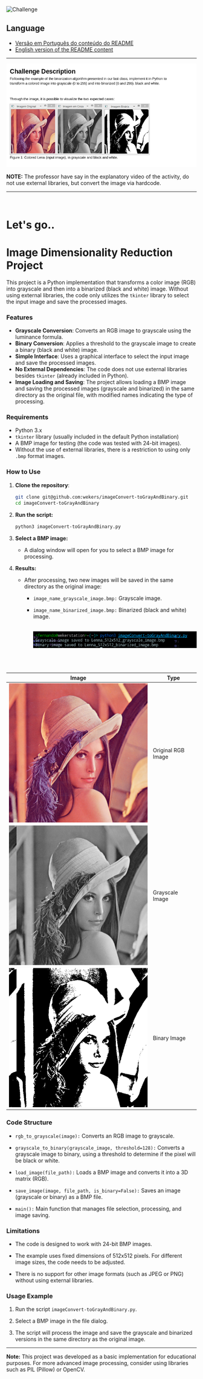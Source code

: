 <p align="left">
  <img src="https://img.shields.io/static/v1?label=Type&message=Challenge&color=8257E5&labelColor=000000" alt="Challenge" />
</p>

## Language
- [Versão em Português do conteúdo do README](README.md) <br/>
- [English version of the README content](README.us.md)
---

![Challenge](https://raw.githubusercontent.com/wekers/imageConvert-toGrayAndBinary/refs/heads/main/img/Challenge_Reduce_Img.png)

**NOTE:** The professor have say in the explanatory video of the activity, do not use external libraries, but convert the image via hardcode.
- - -
<br/>

# Let's go..
# Image Dimensionality Reduction Project

This project is a Python implementation that transforms a color image (RGB) into grayscale and then into a binarized (black and white) image. Without using external libraries, the code only utilizes the `tkinter` library to select the input image and save the processed images.

### Features

- **Grayscale Conversion**: Converts an RGB image to grayscale using the luminance formula.
- **Binary Conversion**: Applies a threshold to the grayscale image to create a binary (black and white) image.
- **Simple Interface**: Uses a graphical interface to select the input image and save the processed images.
- **No External Dependencies**: The code does not use external libraries besides `tkinter` (already included in Python).
- **Image Loading and Saving**: The project allows loading a BMP image and saving the processed images (grayscale and binarized) in the same directory as the original file, with modified names indicating the type of processing.

### Requirements

- Python 3.x
- `tkinter` library (usually included in the default Python installation)
- A BMP image for testing (the code was tested with 24-bit images).
- Without the use of external libraries, there is a restriction to using only `.bmp` format images.

### How to Use

1. **Clone the repository**:
   ```bash
   git clone git@github.com:wekers/imageConvert-toGrayAndBinary.git
   cd imageConvert-toGrayAndBinary
   ```
2. **Run the script:**
   ```bash
   python3 imageConvert-toGrayAndBinary.py
   ```
3. **Select a BMP image:**

    - A dialog window will open for you to select a BMP image for processing.

4. **Results:**

    - After processing, two new images will be saved in the same directory as the original image:

       - `image_name_grayscale_image.bmp:` Grayscale image.

       - `image_name_binarized_image.bmp:` Binarized (black and white) image. <br/><br/>


         ![Terminal](https://raw.githubusercontent.com/wekers/imageConvert-toGrayAndBinary/refs/heads/main/img/terminal_imageConvert.png)

<br/><br/>

| Image | Type |
|--------|----------|
| ![RGB](https://raw.githubusercontent.com/wekers/imageConvert-toGrayAndBinary/refs/heads/main/img/Lenna_512x512.bmp) | Original RGB Image |
| ![GRAY](https://raw.githubusercontent.com/wekers/imageConvert-toGrayAndBinary/refs/heads/main/img/Lenna_512x512_grayscale_image.bmp) | Grayscale Image |
| ![BINARY](https://raw.githubusercontent.com/wekers/imageConvert-toGrayAndBinary/refs/heads/main/img/Lenna_512x512_binarized_image.bmp) | Binary Image |


### Code Structure

   - `rgb_to_grayscale(image):` Converts an RGB image to grayscale.

   - `grayscale_to_binary(grayscale_image, threshold=128):` Converts a grayscale image to binary, using a threshold to determine if the pixel will be black or white.

   - `load_image(file_path):` Loads a BMP image and converts it into a 3D matrix (RGB).

   - `save_image(image, file_path, is_binary=False):` Saves an image (grayscale or binary) as a BMP file.

   - `main():` Main function that manages file selection, processing, and image saving.

### Limitations

   - The code is designed to work with 24-bit BMP images.

   - The example uses fixed dimensions of 512x512 pixels. For different image sizes, the code needs to be adjusted.

   - There is no support for other image formats (such as JPEG or PNG) without using external libraries.

### Usage Example

   1. Run the script `imageConvert-toGrayAndBinary.py`.

   2. Select a BMP image in the file dialog.

   3. The script will process the image and save the grayscale and binarized versions in the same directory as the original image.

---

**Note:** This project was developed as a basic implementation for educational purposes. For more advanced image processing, consider using libraries such as PIL (Pillow) or OpenCV.

 
